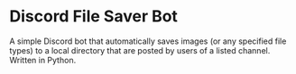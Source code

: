# Discord File Saver Bot

A simple Discord bot that automatically saves images (or any specified file types) to a local directory that are posted by users of a listed channel. Written in Python.
